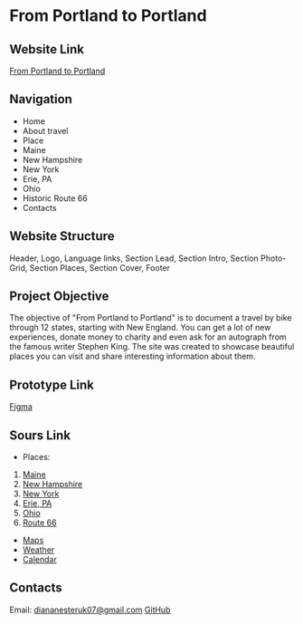# From Portland to Portland
## Website Link
[From Portland to Portland](https://wwily.github.io/From-Portland-to-Portland/)
## Navigation
* Home
* About travel
* Place
* Maine
* New Hampshire
* New York
* Erie, PA
* Ohio
* Historic Route 66
* Contacts
## Website Structure
Header, Logo, Language links, Section Lead, Section Intro, Section Photo-Grid, Section Places, Section Cover, Footer
## Project Objective
The objective of "From Portland to Portland" is to document a travel by bike through 12 states, starting with New England. You can get a lot of new experiences, donate money to charity and even ask for an autograph from the famous writer Stephen King. The site was created to showcase beautiful places you can visit and share interesting information about them.
## Prototype Link
[Figma](https://www.figma.com/file/AtbNbstbxWPcMqvF061V0R/Sprint-3%3A-From-Portland-to-Portland-%7C-desktop-%2B-mobile?node-id=0%3A1&mode=dev)
## Sours Link
* Places: 
1. [Maine](https://global.llbean.com/shop/L.L.Bean-Continental-Rucksack/122952.html?bc=50-816&csp=f&feat=816-GN1)
2. [New Hampshire](https://www.timberland.com/timberlandpro.html)
3. [New York](https://www.ge.com/about-us)
4. [Erie, PA](https://www.fws.gov/refuge/erie)
5. [Ohio](https://www.cedarpoint.com)
6. [Route 66](https://www.nps.gov/nr/travel/route66/maps66.html)
* [Maps](https://maps.google.com/)
* [Weather](https://weather.com/)
* [Calendar](https://calendar.google.com)
## Contacts
Email: diananesteruk07@gmail.com
[GitHub](https://github.com/wwily)
